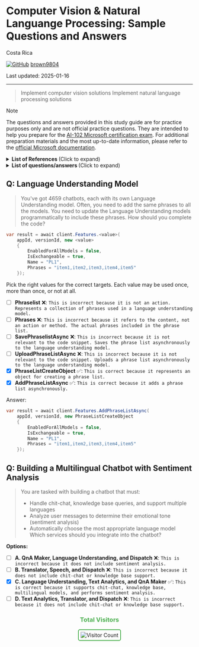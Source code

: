 # Computer Vision & Natural Languange Processing: Sample Questions and Answers 

Costa Rica

[![GitHub](https://img.shields.io/badge/--181717?logo=github&logoColor=ffffff)](https://github.com/)
[brown9804](https://github.com/brown9804)

Last updated: 2025-01-16

----------

> Implement computer vision solutions
> Implement natural language processing solutions

> [!NOTE]
> The questions and answers provided in this study guide are for practice purposes only and are not official practice questions.
> They are intended to help you prepare for the [AI-102 Microsoft certification exam](https://learn.microsoft.com/en-us/credentials/certifications/azure-ai-engineer/?practice-assessment-type=certification).
> For additional preparation materials and the most up-to-date information, please refer to the [official Microsoft documentation](https://learn.microsoft.com/en-us/credentials/certifications/azure-ai-engineer/?practice-assessment-type=certification#certification-prepare-for-the-exam).

<details>
<summary><b>List of References </b> (Click to expand)</summary>

- [Microsoft Certified: Azure AI Engineer Associate](https://learn.microsoft.com/en-us/credentials/certifications/azure-ai-fundamentals/) - Overview of the AI-102 certification, including skills measured and exam details.
- [Study Guide for Exam AI-102: Designing and Implementing an Azure AI Solution](https://learn.microsoft.com/en-us/credentials/certifications/resources/study-guides/ai-900) - Detailed study guide with topics covered in the exam and links to additional resources.
- [Course AI-102T00-A: Designing and Implementing an Azure AI Solution](https://learn.microsoft.com/en-us/training/courses/ai-900t00) - Training course that covers designing and implementing AI solutions using Azure AI services.

</details>

<details>
<summary><b>List of questions/answers </b> (Click to expand)</summary>

</details>

## Q: Language Understanding Model

> You've got 4659 chatbots, each with its own Language Understanding model.
> Often, you need to add the same phrases to all the models.
> You need to update the Language Understanding models programmatically to include these phrases.
> How should you complete the code? 
 
```csharp
var result = await client.Features.<value>(
    appId, versionId, new <value>
    {
        EnabledForAllModels = false,
        IsExchangeable = true,
        Name = "PL1",
        Phrases = "item1,item2,item3,item4,item5"
    });
```

Pick the right values for the correct targets. Each value may be used once, more than once, or not at all.

- [ ] **Phraselist** ❌: `This is incorrect because it is not an action. Represents a collection of phrases used in a language understanding model.`
- [ ] **Phrases** ❌: `This is incorrect because it refers to the content, not an action or method. The actual phrases included in the phrase list.`
- [ ] **SavePhraselistAsync** ❌: `This is incorrect because it is not relevant to the code snippet. Saves the phrase list asynchronously to the language understanding model.`
- [ ] **UploadPhraseListAsync** ❌: `This is incorrect because it is not relevant to the code snippet. Uploads a phrase list asynchronously to the language understanding model.`
- [X] **PhraseListCreateObject** ✅: `This is correct because it represents an object for creating a phrase list.`
- [X] **AddPhraseListAsync** ✅: `This is correct because it adds a phrase list asynchronously.`

Answer:

```csharp
var result = await client.Features.AddPhraseListAsync(
    appId, versionId, new PhraseListCreateObject 
    {
        EnabledForAllModels = false,
        IsExchangeable = true,
        Name = "PL1",
        Phrases = "item1,item2,item3,item4,item5"
    });
```

## Q: Building a Multilingual Chatbot with Sentiment Analysis

> You are tasked with building a chatbot that must: <br/>
> - Handle chit-chat, knowledge base queries, and support multiple languages <br/> 
> - Analyze user messages to determine their emotional tone (sentiment analysis) <br/>
> - Automatically choose the most appropriate language model <br/>
> Which services should you integrate into the chatbot?

**Options:**
- [ ] **A. QnA Maker, Language Understanding, and Dispatch** ❌: `This is incorrect because it does not include sentiment analysis.` 
- [ ] **B. Translator, Speech, and Dispatch** ❌: `This is incorrect because it does not include chit-chat or knowledge base support.`
- [X] **C. Language Understanding, Text Analytics, and QnA Maker** ✅: `This is correct because it supports chit-chat, knowledge base, multilingual models, and performs sentiment analysis.`
- [ ] **D. Text Analytics, Translator, and Dispatch** ❌: `This is incorrect because it does not include chit-chat or knowledge base support.`

<div align="center">
  <h3 style="color: #4CAF50;">Total Visitors</h3>
  <img src="https://profile-counter.glitch.me/brown9804/count.svg" alt="Visitor Count" style="border: 2px solid #4CAF50; border-radius: 5px; padding: 5px;"/>
</div>

